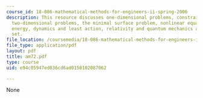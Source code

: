 ```yaml
---
course_id: 18-086-mathematical-methods-for-engineers-ii-spring-2006
description: This resource discusses one-dimensional problems, constrained problems,
  two-dimensional problems, the minimal surface problem, nonlinear equations, complementary
  energy, dynamics and least action, relativity and quantum mechanics and problem
  set.
file_location: /coursemedia/18-086-mathematical-methods-for-engineers-ii-spring-2006/e94c05947ed036cd6ad0150102087062_am72.pdf
file_type: application/pdf
layout: pdf
title: am72.pdf
type: course
uid: e94c05947ed036cd6ad0150102087062

---
```

None
